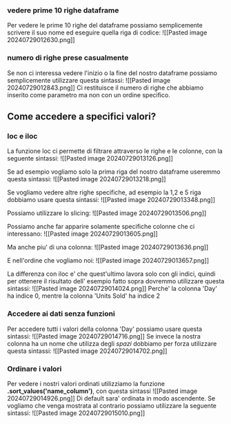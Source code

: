 ### vedere prime 10 righe dataframe
Per vedere le prime 10 righe del dataframe possiamo semplicemente scrivere il suo nome ed eseguire quella riga di codice:
![[Pasted image 20240729012630.png]]

### numero di righe prese casualmente
Se non ci interessa vedere l'inizio o la fine del nostro dataframe possiamo semplicemente utilizzare questa sintassi:
![[Pasted image 20240729012843.png]]
Ci restituisce il numero di righe che abbiamo inserito come parametro ma non con un ordine specifico.

## Come accedere a specifici valori?
### loc e iloc
La funzione loc ci permette di filtrare attraverso le righe e le colonne, con la seguente sintassi:
![[Pasted image 20240729013126.png]]

Se ad esempio vogliamo solo la prima riga del nostro dataframe useremmo questa sintassi:
![[Pasted image 20240729013218.png]]

Se vogliamo vedere altre righe specifiche, ad esempio la 1,2 e 5 riga dobbiamo usare questa sintassi:
![[Pasted image 20240729013348.png]]

Possiamo utilizzare lo slicing:
![[Pasted image 20240729013506.png]]

Possiamo anche far apparire solamente specifiche colonne che ci interessano:
![[Pasted image 20240729013605.png]]

Ma anche piu' di una colonna:
![[Pasted image 20240729013636.png]]

E nell'ordine che vogliamo noi:
![[Pasted image 20240729013657.png]]

La differenza con iloc e' che quest'ultimo lavora solo con gli indici, quindi per ottenere il risultato dell' esempio fatto sopra dovremmo utilizzare questa sintassi:
![[Pasted image 20240729014024.png]]
Perche' la colonna 'Day' ha indice 0, mentre la colonna 'Units Sold' ha indice 2

### Accedere ai dati senza funzioni
Per accedere tutti i valori della colonna 'Day' possiamo usare questa sintassi:
![[Pasted image 20240729014716.png]]
Se invece la nostra colonna ha un nome che utilizza degli *spazi* dobbiamo per forza utilizzare questa sintassi:
![[Pasted image 20240729014702.png]]

### Ordinare i valori
Per vedere i nostri valori ordinati utilizziamo la funzione **.sort_values('name_column')**, con questa sintassi
![[Pasted image 20240729014926.png]]
Di default sara' ordinata in modo ascendente.
Se vogliamo che venga mostrata al contrario possiamo utilizzare la seguente sintassi:
![[Pasted image 20240729015010.png]]